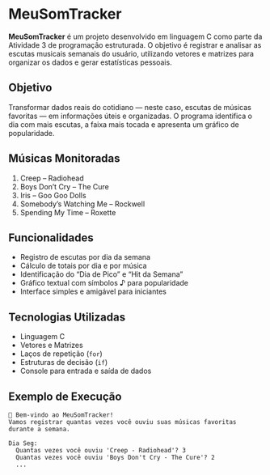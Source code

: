 # MeuSomTracker

**MeuSomTracker** é um projeto desenvolvido em linguagem C como parte da Atividade 3 de programação estruturada. O objetivo é registrar e analisar as escutas musicais semanais do usuário, utilizando vetores e matrizes para organizar os dados e gerar estatísticas pessoais.

## Objetivo

Transformar dados reais do cotidiano — neste caso, escutas de músicas favoritas — em informações úteis e organizadas. O programa identifica o dia com mais escutas, a faixa mais tocada e apresenta um gráfico de popularidade.

## Músicas Monitoradas

1. Creep – Radiohead  
2. Boys Don’t Cry – The Cure  
3. Iris – Goo Goo Dolls  
4. Somebody’s Watching Me – Rockwell  
5. Spending My Time – Roxette

## Funcionalidades

- Registro de escutas por dia da semana
- Cálculo de totais por dia e por música
- Identificação do “Dia de Pico” e “Hit da Semana”
- Gráfico textual com símbolos ♪ para popularidade
- Interface simples e amigável para iniciantes

## Tecnologias Utilizadas

- Linguagem C
- Vetores e Matrizes
- Laços de repetição (`for`)
- Estruturas de decisão (`if`)
- Console para entrada e saída de dados

## Exemplo de Execução

```plaintext
🎵 Bem-vindo ao MeuSomTracker!
Vamos registrar quantas vezes você ouviu suas músicas favoritas durante a semana.

Dia Seg:
  Quantas vezes você ouviu 'Creep - Radiohead'? 3
  Quantas vezes você ouviu 'Boys Don't Cry - The Cure'? 2
  ...
